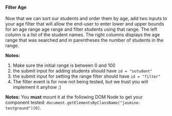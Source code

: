 #### Filter Age

Now that we can sort our students and order them by age, add two inputs to your age filter that  will allow the end-user to enter lower and upper bounds for an age range age range and filter students using that range.  The left column is a list of the student names.  The right columns displays the age range that was searched and in parentheses the number of students in the range.

**Notes:**
1. Make sure the initial range is between 0 and 100
2. the submit input for adding students should have ```id = "sutudent"```
3. the submit input for setting the range filter should have ```id = "filter"```
4. The filter event is for now not being tested, but we trust you will implement it anyhow ;)

**Notes:** You **must** mount it at the following DOM Node to get your component tested: ```document.getElementsByClassName("jasmine-testground")[0]```.
